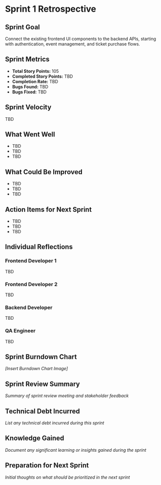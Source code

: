 # Sprint 1 Retrospective

## Sprint Goal
Connect the existing frontend UI components to the backend APIs, starting with authentication, event management, and ticket purchase flows.

## Sprint Metrics
- **Total Story Points:** 105
- **Completed Story Points:** TBD
- **Completion Rate:** TBD
- **Bugs Found:** TBD
- **Bugs Fixed:** TBD

## Sprint Velocity
TBD

## What Went Well
- TBD
- TBD
- TBD

## What Could Be Improved
- TBD
- TBD
- TBD

## Action Items for Next Sprint
- TBD
- TBD
- TBD

## Individual Reflections

### Frontend Developer 1
TBD

### Frontend Developer 2
TBD

### Backend Developer
TBD

### QA Engineer
TBD

## Sprint Burndown Chart
*[Insert Burndown Chart Image]*

## Sprint Review Summary
*Summary of sprint review meeting and stakeholder feedback*

## Technical Debt Incurred
*List any technical debt incurred during this sprint*

## Knowledge Gained
*Document any significant learning or insights gained during the sprint*

## Preparation for Next Sprint
*Initial thoughts on what should be prioritized in the next sprint* 
